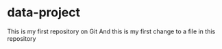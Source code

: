 # data-project
This is my first repository on Git
And this is my first change to a file in this repository
